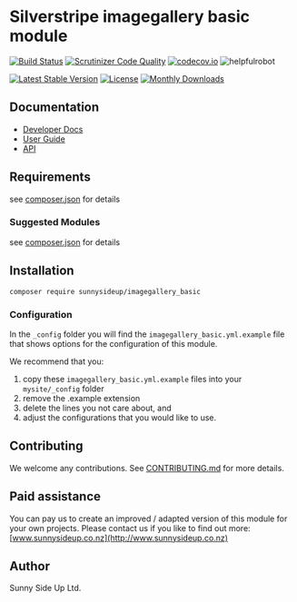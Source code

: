 # Silverstripe imagegallery basic module
[![Build Status](https://travis-ci.org/sunnysideup/silverstripe-imagegallery_basic.svg?branch=master)](https://travis-ci.org/sunnysideup/silverstripe-imagegallery_basic)
[![Scrutinizer Code Quality](https://scrutinizer-ci.com/g/sunnysideup/silverstripe-imagegallery_basic/badges/quality-score.png?b=master)](https://scrutinizer-ci.com/g/sunnysideup/silverstripe-imagegallery_basic/?branch=master)
[![codecov.io](https://codecov.io/github/sunnysideup/silverstripe-imagegallery_basic/coverage.svg?branch=master)](https://codecov.io/github/sunnysideup/silverstripe-imagegallery_basic?branch=master)
![helpfulrobot](https://helpfulrobot.io/sunnysideup/imagegallery_basic/badge)

[![Latest Stable Version](https://poser.pugx.org/sunnysideup/imagegallery_basic/version)](https://packagist.org/packages/sunnysideup/imagegallery_basic)
[![License](https://poser.pugx.org/sunnysideup/imagegallery_basic/license)](https://packagist.org/packages/sunnysideup/imagegallery_basic)
[![Monthly Downloads](https://poser.pugx.org/sunnysideup/imagegallery_basic/d/monthly)](https://packagist.org/packages/sunnysideup/imagegallery_basic)


## Documentation



 * [Developer Docs](docs/en/INDEX.md)
 * [User Guide](docs/en/userguide.md)
 * [API](http://ssmods.com/apis/imagegallery_basic/docs/en/api/)

## Requirements



see [composer.json](composer.json) for details

### Suggested Modules



see [composer.json](composer.json) for details


## Installation


```
composer require sunnysideup/imagegallery_basic
```

### Configuration



In the `_config` folder you will find the `imagegallery_basic.yml.example`
file that shows options for the configuration of this module.

We recommend that you:

  1. copy these `imagegallery_basic.yml.example` files into your
`mysite/_config` folder
  2. remove the .example extension
  3. delete the lines you not care about, and
  4. adjust the configurations that you would like to use.


## Contributing



We welcome any contributions. See [CONTRIBUTING.md](CONTRIBUTING.md) for more details.

## Paid assistance



You can pay us to create an improved / adapted version of this module for your own projects.  Please contact us if you like to find out more: [www.sunnysideup.co.nz](http://www.sunnysideup.co.nz)

## Author



Sunny Side Up Ltd.
